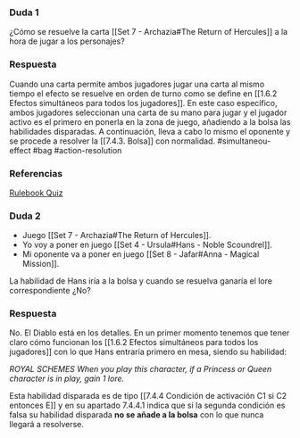### Duda 1
¿Cómo se resuelve la carta [[Set 7 - Archazia#The Return of Hercules]] a la hora de jugar a los personajes?
### Respuesta
Cuando una carta permite ambos jugadores jugar una carta al mismo tiempo el efecto se resuelve en orden de turno como se define en [[1.6.2 Efectos simultáneos para todos los jugadores]]. En este caso específico, ambos jugadores seleccionan una carta de su mano para jugar y el jugador activo es el primero en ponerla en la zona de juego, añadiendo a la bolsa las habilidades disparadas. A continuación, lleva a cabo lo mismo el oponente y se procede a resolver la [[7.4.3. Bolsa]] con normalidad.
#simultaneou-effect #bag #action-resolution
### Referencias
[Rulebook Quiz](https://discord.com/channels/1239209810654793730/1282749023643762688/1401659810348531872)

### Duda 2
- Juego [[Set 7 - Archazia#The Return of Hercules]].
- Yo voy a poner en juego [[Set 4 - Ursula#Hans - Noble Scoundrel]].
- Mi oponente va a poner en juego [[Set 8 - Jafar#Anna - Magical Mission]].

La habilidad de Hans iría a la bolsa y cuando se resuelva ganaría el lore correspondiente ¿No?

### Respuesta
No. El Diablo está en los detalles. En un primer momento tenemos que tener claro cómo funcionan los  [[1.6.2 Efectos simultáneos para todos los jugadores]] con lo que Hans entraría primero en mesa, siendo su habilidad:

*ROYAL SCHEMES When you play this character, if a Princess or Queen character is in play, gain 1 lore.*

Esta habilidad disparada es de tipo [[7.4.4 Condición de activación C1 si C2 entonces E]] y en su apartado 7.4.4.1 indica que si la segunda condición es falsa su habilidad disparada **no se añade a la bolsa** con lo que nunca llegará a resolverse. 

